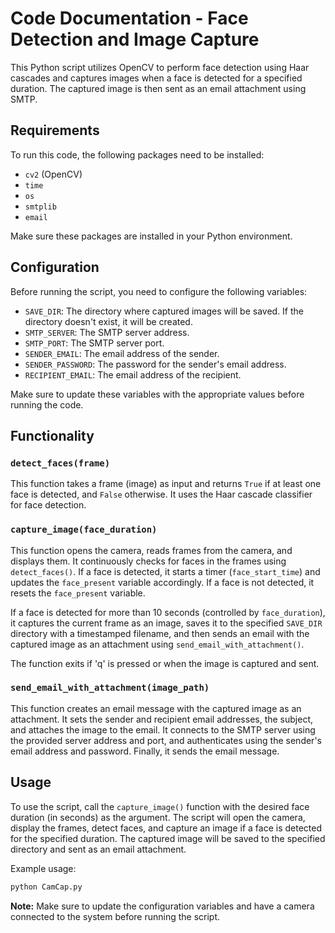 # Code Documentation - Face Detection and Image Capture

This Python script utilizes OpenCV to perform face detection using Haar cascades and captures images when a face is detected for a specified duration. The captured image is then sent as an email attachment using SMTP.

## Requirements

To run this code, the following packages need to be installed:

- `cv2` (OpenCV)
- `time`
- `os`
- `smtplib`
- `email`

Make sure these packages are installed in your Python environment.

## Configuration

Before running the script, you need to configure the following variables:

- `SAVE_DIR`: The directory where captured images will be saved. If the directory doesn't exist, it will be created.
- `SMTP_SERVER`: The SMTP server address.
- `SMTP_PORT`: The SMTP server port.
- `SENDER_EMAIL`: The email address of the sender.
- `SENDER_PASSWORD`: The password for the sender's email address.
- `RECIPIENT_EMAIL`: The email address of the recipient.

Make sure to update these variables with the appropriate values before running the code.

## Functionality

### `detect_faces(frame)`

This function takes a frame (image) as input and returns `True` if at least one face is detected, and `False` otherwise. It uses the Haar cascade classifier for face detection.

### `capture_image(face_duration)`

This function opens the camera, reads frames from the camera, and displays them. It continuously checks for faces in the frames using `detect_faces()`. If a face is detected, it starts a timer (`face_start_time`) and updates the `face_present` variable accordingly. If a face is not detected, it resets the `face_present` variable.

If a face is detected for more than 10 seconds (controlled by `face_duration`), it captures the current frame as an image, saves it to the specified `SAVE_DIR` directory with a timestamped filename, and then sends an email with the captured image as an attachment using `send_email_with_attachment()`.

The function exits if 'q' is pressed or when the image is captured and sent.

### `send_email_with_attachment(image_path)`

This function creates an email message with the captured image as an attachment. It sets the sender and recipient email addresses, the subject, and attaches the image to the email. It connects to the SMTP server using the provided server address and port, and authenticates using the sender's email address and password. Finally, it sends the email message.

## Usage

To use the script, call the `capture_image()` function with the desired face duration (in seconds) as the argument. The script will open the camera, display the frames, detect faces, and capture an image if a face is detected for the specified duration. The captured image will be saved to the specified directory and sent as an email attachment.

Example usage:

```python
python CamCap.py
```

**Note:** Make sure to update the configuration variables and have a camera connected to the system before running the script.